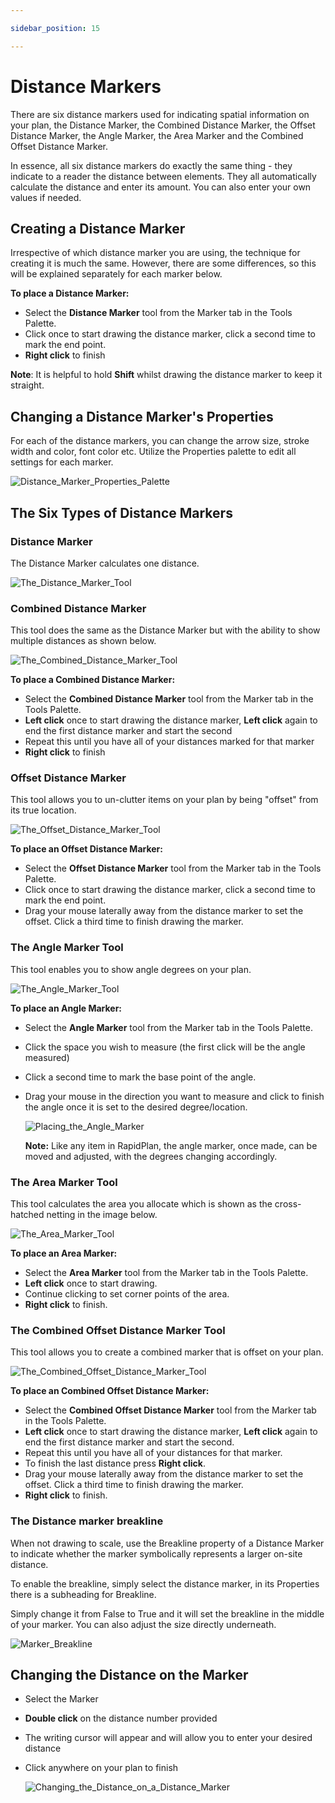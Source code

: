 ```yaml
---

sidebar_position: 15

---
```

# Distance Markers

There are six distance markers used for indicating spatial information on your plan, the Distance Marker, the Combined Distance Marker, the Offset Distance Marker, the Angle Marker, the Area Marker and the Combined Offset Distance Marker.

In essence, all six distance markers do exactly the same thing - they indicate to a reader the distance between elements. They all automatically calculate the distance and enter its amount. You can also enter your own values if needed.

## Creating a Distance Marker

Irrespective of which distance marker you are using, the technique for creating it is much the same. However, there are some differences, so this will be explained separately for each marker below.

**To place a Distance Marker:**

- Select the **Distance Marker** tool from the Marker tab in the Tools Palette.
- Click once to start drawing the distance marker, click a second time to mark the end point.
- **Right click** to finish

**Note**: It is helpful to hold **Shift** whilst drawing the distance marker to keep it straight.

## Changing a Distance Marker's Properties

For each of the distance markers, you can change the arrow size, stroke width and color, font color etc. Utilize the Properties palette to edit all settings for each marker.

![Distance_Marker_Properties_Palette](./assets/Distance_Marker_Properties_Palette.png)

## The Six Types of Distance Markers

### Distance Marker

The Distance Marker calculates one distance.

![The_Distance_Marker_Tool](./assets/The_Distance_Marker_Tool.png)

### Combined Distance Marker

This tool does the same as the Distance Marker but with the ability to show multiple distances as shown below.

![The_Combined_Distance_Marker_Tool](./assets/The_Combined_Distance_Marker_Tool.png)

**To place a Combined Distance Marker:**

- Select the **Combined Distance Marker** tool from the Marker tab in the Tools Palette.
- **Left click** once to start drawing the distance marker, **Left click** again to end the first distance marker and start the second
- Repeat this until you have all of your distances marked for that marker
- **Right click** to finish

### Offset Distance Marker

This tool allows you to un-clutter items on your plan by being "offset" from its true location.

![The_Offset_Distance_Marker_Tool](./assets/The_Offset_Distance_Marker_Tool.png)

**To place an Offset Distance Marker:**

- Select the **Offset Distance Marker** tool from the Marker tab in the Tools Palette.
- Click once to start drawing the distance marker, click a second time to mark the end point.
- Drag your mouse laterally away from the distance
marker to set the offset. Click a third time to finish drawing the marker.

### The Angle Marker Tool

This tool enables you to show angle degrees on your plan.

![The_Angle_Marker_Tool](./assets/The_Angle_Marker_Tool.png)

**To place an Angle Marker:**

- Select the **Angle Marker** tool from the Marker tab in the Tools Palette.
- Click the space you wish to measure (the first click will be the angle measured)
- Click a second time to mark the base point of the angle.
- Drag your mouse in the direction you want to measure and click to finish the angle once it is set to the desired degree/location.

    ![Placing_the_Angle_Marker](./assets/Placing_the_Angle_Marker.png)

    **Note:** Like any item in RapidPlan, the angle marker, once made, can be moved and adjusted, with the degrees changing accordingly.

### The Area Marker Tool

This tool calculates the area you allocate which is shown as the cross-hatched netting in the image below.

![The_Area_Marker_Tool](./assets/The_Area_Marker_Tool.png)

**To place an Area Marker:**

- Select the **Area Marker** tool from the Marker tab in the Tools Palette.
- **Left click** once to start drawing.
- Continue clicking to set corner points of the area.
- **Right click** to finish.

### The Combined Offset Distance Marker Tool

This tool allows you to create a combined marker that is offset on your plan.

![The_Combined_Offset_Distance_Marker_Tool](./assets/The_Combined_Offset_Distance_Marker_Tool.png)

**To place an Combined Offset Distance Marker:**

- Select the **Combined Offset Distance Marker** tool from the Marker tab in the Tools Palette.
- **Left click** once to start drawing the distance marker, **Left click** again to end the first distance marker and start the second.
- Repeat this until you have all of your distances for that marker.
- To finish the last distance press **Right click**.
- Drag your mouse laterally away from the distance marker to set the offset. Click a third time to finish drawing the marker.
- **Right click** to finish.

### The Distance marker breakline

When not drawing to scale, use the Breakline property of a Distance Marker to indicate whether the marker symbolically represents a larger on-site distance.

To enable the breakline, simply select the distance marker, in its Properties there is a subheading for Breakline.

Simply change it from False to True and it will set the breakline in the middle of your marker. You can also adjust the size directly underneath.

![Marker_Breakline](./assets/Marker_Breakline.png)

## Changing the Distance on the Marker

- Select the Marker
- **Double click** on the distance number provided
- The writing cursor will appear and will allow you to enter your desired distance
- Click anywhere on your plan to finish

    ![Changing_the_Distance_on_a_Distance_Marker](./assets/Changing_the_Distance_on_a_Distance_Marker.png)
